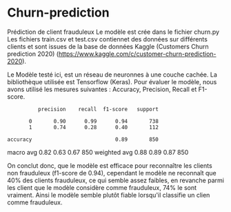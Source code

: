 # Churn-prediction
Prédiction de client frauduleux
Le modèle est crée dans le fichier churn.py
Les fichiers train.csv et test.csv contiennet des données sur différents clients et sont issues de la base de données Kaggle (Customers Churn prediction 2020) (https://www.kaggle.com/c/customer-churn-prediction-2020).

Le Modèle testé ici, est un réseau de neuronnes à une couche cachée. La bibliothèque utilisée est Tensorflow (Keras). Pour évaluer le modèle, nous avons utilisé les mesures suivantes : Accuracy, Precision, Recall et F1-score.

              precision    recall  f1-score   support

           0       0.90      0.99      0.94       738
           1       0.74      0.28      0.40       112

    accuracy                           0.89       850
   macro avg       0.82      0.63      0.67       850
weighted avg       0.88      0.89      0.87       850

On conclut donc, que le modèle est efficace pour reconnaître les clients non frauduleux (f1-score de 0.94), cependant le modèle ne reconnaît que 40% des clients frauduleux, ce qui semble assez faibles, en revanche parmi les client que le modèle considère comme frauduleux, 74% le sont vraiment. Ainsi le modèle semble plutôt fiable lorsqu'il classifie un clien comme frauduleux.
